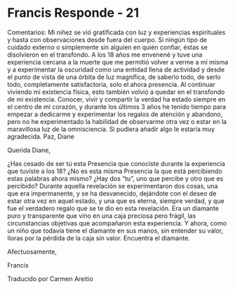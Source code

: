 # Francis Responde - 21

Comentarios: Mi niñez se vió gratificada con luz y experiencias espirituales y hasta con observaciones desde fuera del cuerpo. Si ningún tipo de cuidado externo o simplemente sin alguien en quién confiar, éstas se disolvieron en el transfondo. A los 18 años me envenené y tuve una experiencia cercana a la muerte que me permitió volver a verme a mí misma y a experimentar la oscuridad como una entidad llena de actividad y desde el punto de vista de una órbita de luz magnífica, de saberlo todo, de serlo todo, completamente satisfactoria, solo el ahora presencia. Al continuar viviendo mi existencia física, esto también volvió a quedar en el transfondo de mi existencia. Conocer, vivir y compartir la verdad ha estado siempre en el centro de mi corazón, y durante los últimos 3 años he tenido tiempo para empezar a dedicarme y experimentar los regalos de atención y abandono, pero no he experimentado la habilidad de observarme otra vez o estar en la maravillosa luz de la omnisciencia. Si pudiera añadir algo le estaría muy agradecida. Paz, Diane

Querida Diane,

¿Has cesado de ser tú esta Presencia que conociste durante la experiencia que tuviste a los 18? ¿No es esta misma Presencia la que está percibiendo estas palabras ahora mismo? ¿Hay dos “tu”, uno que percibe y otro que es percibido? Durante aquella revelación se experimentaron dos cosas, una que era impermanente, y se ha desvanecido, dejándote con el deseo de estar otra vez en aquel estado, y una que es eterna, siempre verdad, y que fue el verdadero regalo que se te dio en esta revelación. Era un diamante puro y transparente que vino en una caja preciosa pero frágil, las circunstancias objetivas que acompañaron esta experiencia. Y ahora, como un niño que todavía tiene el diamante en sus manos, sin entender su valor, lloras por la pérdida de la caja sin valor. Encuentra el diamante.

Afectuosamente,

Francis

Traducido por Carmen Areitio

